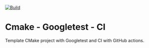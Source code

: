 [![Build][build-badge]][build-link]

# Cmake - Googletest - CI

Template CMake project with Googletest and CI with GitHub actions.

[build-badge]:     https://github.com/gmargari/cmake-gtest-ci/workflows/Build/badge.svg
[build-link]:      https://github.com/gmargari/cmake-gtest-ci/actions?query=workflow%3ABuild

